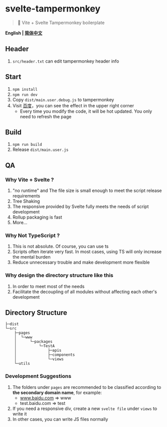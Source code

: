# svelte-tampermonkey
> 🚀 Vite + Svelte Tampermonkey boilerplate

**English | [简体中文](README.zh-CN.md)**

## Header
1. `src/header.txt` can edit tampermonkey header info

## Start
1. `npm install`
2. `npm run dev`
3. Copy `dist/main.user.debug.js` to tampermonkey
4. Visit [百度](https://www.baidu.com)，you can see the effect in the upper right corner
   - Every time you modify the code, it will be hot updated. You only need to refresh the page

## Build
1. `npm run build`
2. Release `dist/main.user.js`


## QA

### Why Vite + Svelte ?
1. "no runtime" and The file size is small enough to meet the script release requirements
2. Tree Shaking
3. The responsive provided by Svelte fully meets the needs of script development
4. Rollup packaging is fast
5. More...

### Why Not TypeScript ?
1. This is not absolute. Of course, you can use ts
2. Scripts often iterate very fast. In most cases, using TS will only increase the mental burden
3. Reduce unnecessary trouble and make development more flexible

### Why design the directory structure like this
1. In order to meet most of the needs
2. Facilitate the decoupling of all modules without affecting each other's development

## Directory Structure
```
├─dist
└─src
    ├─pages
    │  └─www  
    │      └─packages
    │          └─TestA
    │              ├─apis
    │              ├─components
    │              └─views
    └─utils
```

### Development Suggestions
1. The folders under `pages` are recommended to be classified according to **the secondary domain name**, for example:
    - www.baidu.com => www
    - test.baidu.com => test
2. If you need a responsive div, create a new `svelte file` under `views` to write it
3. In other cases, you can write JS files normally